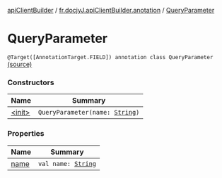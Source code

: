 [apiClientBuilder](../../index.md) / [fr.docjyJ.apiClientBuilder.anotation](../index.md) / [QueryParameter](./index.md)

# QueryParameter

`@Target([AnnotationTarget.FIELD]) annotation class QueryParameter` [(source)](https://github.com/docjyj/apiClientBuilder/tree/master/src/main/kotlin/fr/docjyJ/apiClientBuilder/anotation/QueryParameter.kt#L5)

### Constructors

| Name | Summary |
|---|---|
| [&lt;init&gt;](-init-.md) | `QueryParameter(name: `[`String`](https://kotlinlang.org/api/latest/jvm/stdlib/kotlin/-string/index.html)`)` |

### Properties

| Name | Summary |
|---|---|
| [name](name.md) | `val name: `[`String`](https://kotlinlang.org/api/latest/jvm/stdlib/kotlin/-string/index.html) |
